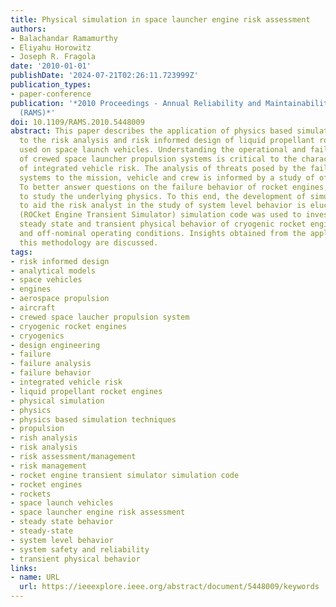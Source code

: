```yaml
---
title: Physical simulation in space launcher engine risk assessment
authors:
- Balachandar Ramamurthy
- Eliyahu Horowitz
- Joseph R. Fragola
date: '2010-01-01'
publishDate: '2024-07-21T02:26:11.723999Z'
publication_types:
- paper-conference
publication: '*2010 Proceedings - Annual Reliability and Maintainability Symposium
  (RAMS)*'
doi: 10.1109/RAMS.2010.5448009
abstract: This paper describes the application of physics based simulation techniques
  to the risk analysis and risk informed design of liquid propellant rocket engines
  used on space launch vehicles. Understanding the operational and failure behavior
  of crewed space launcher propulsion systems is critical to the characterization
  of integrated vehicle risk. The analysis of threats posed by the failure of these
  systems to the mission, vehicle and crew is informed by a study of off-nominal behavior.
  To better answer questions on the failure behavior of rocket engines, it is essential
  to study the underlying physics. To this end, the development of simulation tools
  to aid the risk analyst in the study of system level behavior is elucidated. ROCETS
  (ROCket Engine Transient Simulator) simulation code was used to investigate the
  steady state and transient physical behavior of cryogenic rocket engines for nominal
  and off-nominal operating conditions. Insights obtained from the application of
  this methodology are discussed.
tags:
- risk informed design
- analytical models
- space vehicles
- engines
- aerospace propulsion
- aircraft
- crewed space laucher propulsion system
- cryogenic rocket engines
- cryogenics
- design engineering
- failure
- failure analysis
- failure behavior
- integrated vehicle risk
- liquid propellant rocket engines
- physical simulation
- physics
- physics based simulation techniques
- propulsion
- rish analysis
- risk analysis
- risk assessment/management
- risk management
- rocket engine transient simulator simulation code
- rocket engines
- rockets
- space launch vehicles
- space launcher engine risk assessment
- steady state behavior
- steady-state
- system level behavior
- system safety and reliability
- transient physical behavior
links:
- name: URL
  url: https://ieeexplore.ieee.org/abstract/document/5448009/keywords
---
```

